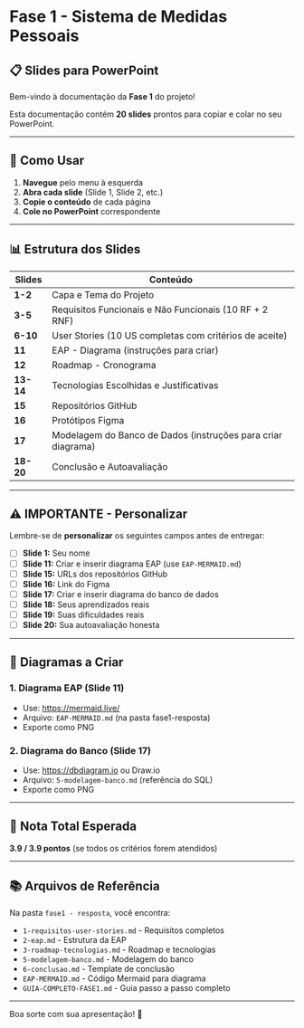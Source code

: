 # Fase 1 - Sistema de Medidas Pessoais

## 📋 Slides para PowerPoint

Bem-vindo à documentação da **Fase 1** do projeto!

Esta documentação contém **20 slides** prontos para copiar e colar no seu PowerPoint.

---

## 🎯 Como Usar

1. **Navegue** pelo menu à esquerda
2. **Abra cada slide** (Slide 1, Slide 2, etc.)
3. **Copie o conteúdo** de cada página
4. **Cole no PowerPoint** correspondente

---

## 📊 Estrutura dos Slides

| Slides | Conteúdo |
|--------|----------|
| **1-2** | Capa e Tema do Projeto |
| **3-5** | Requisitos Funcionais e Não Funcionais (10 RF + 2 RNF) |
| **6-10** | User Stories (10 US completas com critérios de aceite) |
| **11** | EAP - Diagrama (instruções para criar) |
| **12** | Roadmap - Cronograma |
| **13-14** | Tecnologias Escolhidas e Justificativas |
| **15** | Repositórios GitHub |
| **16** | Protótipos Figma |
| **17** | Modelagem do Banco de Dados (instruções para criar diagrama) |
| **18-20** | Conclusão e Autoavaliação |

---

## ⚠️ IMPORTANTE - Personalizar

Lembre-se de **personalizar** os seguintes campos antes de entregar:

- [ ] **Slide 1:** Seu nome
- [ ] **Slide 11:** Criar e inserir diagrama EAP (use `EAP-MERMAID.md`)
- [ ] **Slide 15:** URLs dos repositórios GitHub
- [ ] **Slide 16:** Link do Figma
- [ ] **Slide 17:** Criar e inserir diagrama do banco de dados
- [ ] **Slide 18:** Seus aprendizados reais
- [ ] **Slide 19:** Suas dificuldades reais
- [ ] **Slide 20:** Sua autoavaliação honesta

---

## 🎨 Diagramas a Criar

### 1. Diagrama EAP (Slide 11)
- Use: https://mermaid.live/
- Arquivo: `EAP-MERMAID.md` (na pasta fase1-resposta)
- Exporte como PNG

### 2. Diagrama do Banco (Slide 17)
- Use: https://dbdiagram.io ou Draw.io
- Arquivo: `5-modelagem-banco.md` (referência do SQL)
- Exporte como PNG

---

## 📝 Nota Total Esperada

**3.9 / 3.9 pontos** (se todos os critérios forem atendidos)

---

## 📚 Arquivos de Referência

Na pasta `fase1 - resposta`, você encontra:

- `1-requisitos-user-stories.md` - Requisitos completos
- `2-eap.md` - Estrutura da EAP
- `3-roadmap-tecnologias.md` - Roadmap e tecnologias
- `5-modelagem-banco.md` - Modelagem do banco
- `6-conclusao.md` - Template de conclusão
- `EAP-MERMAID.md` - Código Mermaid para diagrama
- `GUIA-COMPLETO-FASE1.md` - Guia passo a passo completo

---

Boa sorte com sua apresentação! 🚀
